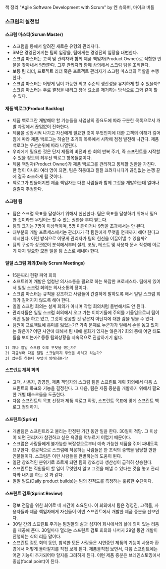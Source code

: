 책 정리 "Agile Software Development with Scrum" by 켄 슈와버, 마이크 버들

### 스크럼의 실천법
#### 스크럼 마스터(Scrum Master)
- 스크럼을 통해서 알려진 새로운 유형의 관리자다.
- SM은 경영진에게는 팀의 입장을, 팀에게는 경영진의 입장을 대변한다.
- 스크럼 마스터는 고객 및 관리자와 함께 제품 책임자(Product Owner)로 적합한 인물을 찾아내서 임명한다. 그후 관리자와 함께 상의해서 스크럼 팀을 조직한다.
- 보통 팀 리더, 프로젝트 리더 혹은 프로젝트 관리자가 스크럼 마스터의 역할을 수행한다.
- 스크럼 마스터는 어떻게 팀이 가능한 최고 수준의 생산성을 유지하게 할 수 있을까? 스크럼 마스터는 주로 결정을 내리고 장애 요소를 제거하는 방식으로 그와 같이 할 수 있다.

#### 제품 백로그(Product Backlog)
- 제품 백로그란 개발해야 할 기능들을 사업상의 중요도에 따라 구분한 목록으로서 개발 과정에서 끊임없이 진화한다.
- 제품을 성장시켜 나가고 자신에게 필요한 것이 무엇인지에 대한 고객의 이해가 깊어짐에 따라 제품 백로그는 허술한 초기의 목록에서 시작해 점점 발전해 나간다.
제품 백로그는 우선순위에 따라 나열된다.
- 우리에게 필요한 것은 단지 제품의 비전과 한 회의 반복 주기, 즉 스프린트를 시작할 수 있을 정도의 최우선 백로그 항목들뿐이다.
- 제품 책임자(Product Owner)가 제품 백로그를 관리하고 통제할 권한을 가진다. 한 명이 아니라 여러 명이 되면, 팀은 허둥대고 질질 끄려다니다가 끊임없는 논쟁 끝에 결국 좌초하게 될 것이다.
- 백로그가 만들어지면 제품 책임자는 다른 사람들과 함께 그것을 개발하는데 얼마나 걸릴지 추정한다.

#### 스크럼 팀
- 팀은 스크럼 목표를 달성하기 위해서 헌신한다. 팀은 목표를 달성하기 위해서 필요한 것이라면 무엇이든 할 수 있는 권한을 부여 받는다.
- 팀의 크기는 7명이 이상적이며, 5명 미만이거나 9명을 초과해서는 안 된다.
- 대부분의 개발 프로세스에서는 관리자가 각 팀원에게 무엇을 언제까지 해야 한다고 지시한다. 이런 방식으로 어떻게 관리자가 팀의 헌신을 이끌어낼 수 있을까?
- 팀의 구성과 상관없이 분석에서부터 설계, 코딩, 테스트 및 사용자 문서 작성에 이르기 까지 필요한 모든 일을 팀 스스로 해내야 한다.

#### 일일 스크럼 회의(Daily Scrum Meetings)
- 15분짜리 현황 파악 회의
- 소프트웨어 개발은 엄청난 의사소통을 필요로 하는 복잡한 프로세스다. 팀에게 있어서 일일 스크럼 회의는 의사소통의 장이다.
- 스크럼 마스터는 규칙을 강조하고 사람들이 간결하게 말하도록 해서 일일 스크럼 회의가 길어지지 않도록 해야 한다.
- 일일 스크럼 회의는 설계 회의가 아니며 작업 회의처럼 돌변해서도 안 된다.
- 관리자들은 일일 스크럼 회의에서 오고 가는 이야기들에 주의를 기울임으로써 팀이 어떤 일을 하고 있고, 그것이 성공할 것 같은지 아닌지에 대한 감을 얻을 수 있다.
- 팀원이 프로젝트에 흥미를 잃었는가? 가족 문제로 누군가가 일에서 손을 놓고 있지는 않은가? 어떤 사안에 대해서 팀 내에 불화가 있지는 않은가? 회의 중에 어떤 태도들을 보이는가? 등등 팀의상황을 지속적으로 관찰하기기 쉽다.
```
1) 지나 일일 스크럼 이후 무엇을 했는가?
2) 지금부터 다음 일일 스크럼까지 무엇을 하려고 하는가?
3) 업무를 하는데 무엇이 방해되는가?
```

#### 스프린트 계획 회의
- 고객, 사용자, 경영진, 제품 책임자의 스크럼 팀은 스프린트 계획 회의에서 다음 스프린트의 목표와 기능을 결정한다. 그 다음, 팀은 제품 증분을 개발하기 위해서 필요한 개별 태스크들을 도출한다.
- 다음 스프린트의 목표 선정과 제품 백로그 확정, 스프린트 목표에 맞게 스프린트 백로그 정의하기.

#### 스프린트(Sprint)
- 개발팀은 스프린트라고 불리는 한정된 기간 동안 일을 한다. 30일이 적당. 그 이상이 되면 관리자가 참견하고 싶은 욕망을 억누르기 어렵기 때문이다.
- 스크럼은 사람들에게 불가능한 복잡성으로부터 예측 가능한 제품을 쥐어 짜내도록 요구한다. 성공적으로 스크럼에 적응하는 사람들은 한 조직의 중핵을 담당할 만한 인물들이다. 스크럼은 이런 사람들을 판별하는데 도움이 된다.
- 일단 창조적인 분위기로 흐르게 되면 팀의 창조성과 생산성이 급격히 상승한다.
- 스프린트는 직원들이 할 일이 무엇인지 알고 그것을 해낼 수 있다는 것을 놓고 관리자와 내기를 하는 것 과 같다.
- 일일 빌드(Daily product builds)는 팀의 진척도를 측정하는 훌륭한 수단이다.

#### 스프린트 검토(Sprint Review)
- 정보 전달을 위한 회이로 네 시간이 소요된다. 이 회의에서 팀은 경영진, 고객들, 사용자들과 제품 책임자에게 자신들이 이번 스프린트에서 개발한 제품 증분을 선보인다.
- 30일 간의 스프린트 주기는 팀원들의 삶과 심지어 회사에서의 삶에 의미 있는 리듬을 제공해 준다. 30일마다 열리는 스프린트 검토 회의와 나머지 29일 동안 개발이 진행되는 식의 리듬 말이다.
- 스프린트 검토 회의 동안, 참석한 모든 사람들은 시연중인 제품의 기능이 사용자 환경에서 어떻게 돌아갈지를 직접 보게 된다. 제품을직접 보면서, 다음 스프린트에는 어떤 기능이 추가되어야 할지를 고려하게 된다. 이런 제품 증분은 브레인스토밍에서 중심(focal point)이 된다.
